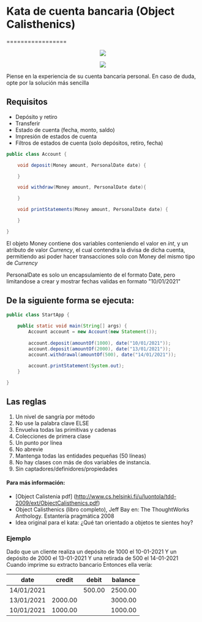 # Kata de cuenta bancaria (Object Calisthenics)
=================

<p align="center">
  <img src="https://user-images.githubusercontent.com/59320487/158994563-8e3cc93d-1ce5-480b-a460-60b2fcb51543.png"
</p>

<p align="center">
  <img src="https://user-images.githubusercontent.com/59320487/159374738-39611231-a3f0-465b-9b40-85936ef1645e.png"
</p>


Piense en la experiencia de su cuenta bancaria personal. En caso de duda, opte por la solución más sencilla

Requisitos
------------

- Depósito y retiro
- Transferir
- Estado de cuenta (fecha, monto, saldo)
- Impresión de estados de cuenta
- Filtros de estados de cuenta (solo depósitos, retiro, fecha)

```java
public class Account {

    void deposit(Money amount, PersonalDate date) {

    }

    void withdraw(Money amount, PersonalDate date){

    }

    void printStatements(Money amount, PersonalDate date) {

    }

}
```
El objeto Money contiene dos variables conteniendo el valor en *int*, y un atributo de valor *Currency*, el cual contendra la divisa de dicha cuenta, 
permitiendo asi poder hacer transacciones solo con Money del mismo tipo de *Currency*

PersonalDate es solo un encapsulamiento de el formato Date, pero limitandose a crear y mostrar fechas validas en formato "10/01/2021"

## De la siguiente forma se ejecuta:

```java
public class StartApp {
	
	public static void main(String[] args) {
		Account account = new Account(new Statement());
		
		account.deposit(amountOf(1000), date("10/01/2021"));
		account.deposit(amountOf(2000), date("13/01/2021"));
		account.withdrawal(amountOf(500), date("14/01/2021"));
		
		account.printStatement(System.out);
	}

}
```
Las reglas
---------

1. Un nivel de sangría por método
2. No use la palabra clave ELSE
3. Envuelva todas las primitivas y cadenas
4. Colecciones de primera clase
5. Un punto por línea
6. No abrevie
7. Mantenga todas las entidades pequeñas (50 líneas)
8. No hay clases con más de dos variables de instancia.
9. Sin captadores/definidores/propiedades

#### Para más información:

- [Object Calistenia pdf] (http://www.cs.helsinki.fi/u/luontola/tdd-2009/ext/ObjectCalisthenics.pdf)
- Object Calisthenics (libro completo), Jeff Bay en: The ThoughtWorks Anthology.
Estantería pragmática 2008
- Idea original para el kata: ¿Qué tan orientado a objetos te sientes hoy?


### Ejemplo

Dado que un cliente realiza un depósito de 1000 el 10-01-2021
Y un depósito de 2000 el 13-01-2021
Y una retirada de 500 el 14-01-2021
Cuando imprime su extracto bancario
Entonces ella vería:

date       | credit   | debit    | balance  
|---|---|---|---|
14/01/2021 |          | 500.00   | 2500.00   
13/01/2021 | 2000.00  |          | 3000.00  
10/01/2021 | 1000.00  |          | 1000.00   

